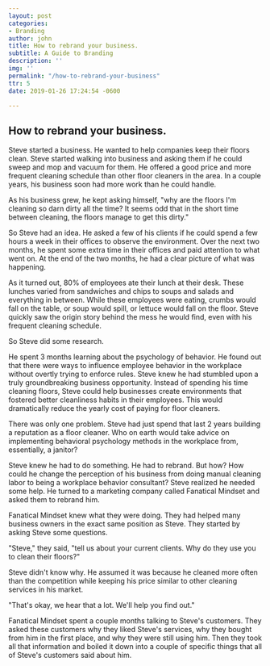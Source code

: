 ```yaml
---
layout: post
categories:
- Branding
author: john
title: How to rebrand your business.
subtitle: A Guide to Branding
description: ''
img: ''
permalink: "/how-to-rebrand-your-business"
ttr: 5
date: 2019-01-26 17:24:54 -0600

---
```

## How to rebrand your business.

Steve started a business. He wanted to help companies keep their floors clean. Steve started walking into business and asking them if he could sweep and mop and vacuum for them. He offered a good price and more frequent cleaning schedule than other floor cleaners in the area. In a couple years, his business soon had more work than he could handle. 

As his business grew, he kept asking himself, "why are the floors I'm cleaning so darn dirty all the time? It seems odd that in the short time between cleaning, the floors manage to get this dirty."

So Steve had an idea. He asked a few of his clients if he could spend a few hours a week in their offices to observe the environment. Over the next two months, he spent some extra time in their offices and paid attention to what went on. At the end of the two months, he had a clear picture of what was happening. 

As it turned out, 80% of employees ate their lunch at their desk. These lunches varied from sandwiches and chips to soups and salads and everything in between. While these employees were eating, crumbs would fall on the table, or soup would spill, or lettuce would fall on the floor. Steve quickly saw the origin story behind the mess he would find, even with his frequent cleaning schedule. 

So Steve did some research. 

He spent 3 months learning about the psychology of behavior. He found out that there were ways to influence employee behavior in the workplace without overtly trying to enforce rules. Steve knew he had stumbled upon a truly groundbreaking business opportunity. Instead of spending his time cleaning floors, Steve could help businesses create environments that fostered better cleanliness habits in their employees. This would dramatically reduce the yearly cost of paying for floor cleaners. 

There was only one problem. Steve had just spend that last 2 years building a reputation as a floor cleaner. Who on earth would take advice on implementing behavioral psychology methods in the workplace from, essentially, a janitor? 

Steve knew he had to do something. He had to rebrand. But how? How could he change the perception of his business from doing manual cleaning labor to being a workplace behavior consultant? Steve realized he needed some help. He turned to a marketing company called Fanatical Mindset and asked them to rebrand him.

Fanatical Mindset knew what they were doing. They had helped many business owners in the exact same position as Steve. They started by asking Steve some questions. 

"Steve," they said, "tell us about your current clients. Why do they use you to clean their floors?" 

Steve didn't know why. He assumed it was because he cleaned more often than the competition while keeping his price similar to other cleaning services in his market. 

"That's okay, we hear that a lot. We'll help you find out." 

Fanatical Mindset spent a couple months talking to Steve's customers. They asked these customers why they liked Steve's services, why they bought from him in the first place, and why they were still using him. Then they took all that information and boiled it down into a couple of specific things that all of Steve's customers said about him.